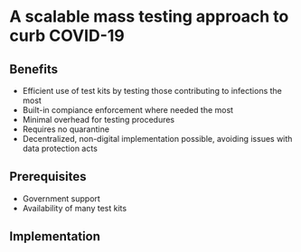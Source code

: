 # A scalable mass testing approach to curb COVID-19

## Benefits
* Efficient use of test kits by testing those contributing to infections the most
* Built-in compiance enforcement where needed the most
* Minimal overhead for testing procedures
* Requires no quarantine
* Decentralized, non-digital implementation possible, avoiding issues with data protection acts

## Prerequisites
* Government support
* Availability of many test kits

## Implementation
